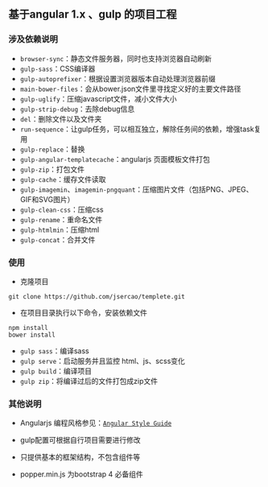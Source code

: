 ## 基于angular 1.x 、gulp 的项目工程


### 涉及依赖说明

- `browser-sync`：静态文件服务器，同时也支持浏览器自动刷新
- `gulp-sass`：CSS编译器
- `gulp-autoprefixer`：根据设置浏览器版本自动处理浏览器前缀
- `main-bower-files`：会从bower.json文件里寻找定义好的主要文件路径
- `gulp-uglify`：压缩javascript文件，减小文件大小
- `gulp-strip-debug`：去除debug信息
- `del`：删除文件以及文件夹
- `run-sequence`：让gulp任务，可以相互独立，解除任务间的依赖，增强task复用
- `gulp-replace`：替换
- `gulp-angular-templatecache`：angularjs 页面模板文件打包
- `gulp-zip`：打包文件
- `gulp-cache`：缓存文件读取
- `gulp-imagemin`、`imagemin-pngquant`：压缩图片文件（包括PNG、JPEG、GIF和SVG图片）
- `gulp-clean-css`：压缩css
- `gulp-rename`：重命名文件
- `gulp-htmlmin`：压缩html
- `gulp-concat`：合并文件

### 使用

- 克隆项目

```
git clone https://github.com/jsercao/templete.git
```

- 在项目目录执行以下命令，安装依赖文件

```
npm install
bower install 
```

- `gulp sass`：编译sass
- `gulp serve`：启动服务并且监控 html、js、scss变化
- `gulp build`：编译项目
- `gulp zip`：将编译过后的文件打包成zip文件 


### 其他说明

- Angularjs 编程风格参见：[`Angular Style Guide`](https://github.com/johnpapa/angular-styleguide)

- gulp配置可根据自行项目需要进行修改

- 只提供基本的框架结构，不包含组件等

- popper.min.js 为bootstrap 4 必备组件
